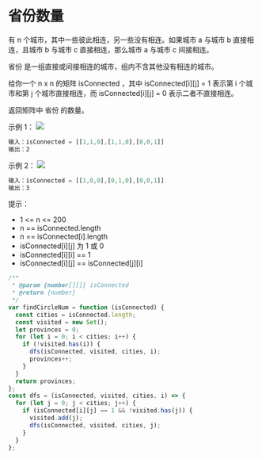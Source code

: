 # 省份数量

有 n 个城市，其中一些彼此相连，另一些没有相连。如果城市 a 与城市 b 直接相连，且城市 b 与城市 c 直接相连，那么城市 a 与城市 c 间接相连。

省份 是一组直接或间接相连的城市，组内不含其他没有相连的城市。

给你一个 n x n 的矩阵 isConnected ，其中 isConnected[i][j] = 1 表示第 i 个城市和第 j 个城市直接相连，而 isConnected[i][j] = 0 表示二者不直接相连。

返回矩阵中 省份 的数量。

示例 1：
![](https://assets.leetcode.com/uploads/2020/12/24/graph1.jpg)

```js
输入：isConnected = [[1,1,0],[1,1,0],[0,0,1]]
输出：2
```

示例 2：
![](https://assets.leetcode.com/uploads/2020/12/24/graph2.jpg)

```js
输入：isConnected = [[1,0,0],[0,1,0],[0,0,1]]
输出：3
```

提示：

- 1 <= n <= 200
- n == isConnected.length
- n == isConnected[i].length
- isConnected[i][j] 为 1 或 0
- isConnected[i][i] == 1
- isConnected[i][j] == isConnected[j][i]

```js
/**
 * @param {number[][]} isConnected
 * @return {number}
 */
var findCircleNum = function (isConnected) {
  const cities = isConnected.length;
  const visited = new Set();
  let provinces = 0;
  for (let i = 0; i < cities; i++) {
    if (!visited.has(i)) {
      dfs(isConnected, visited, cities, i);
      provinces++;
    }
  }
  return provinces;
};
const dfs = (isConnected, visited, cities, i) => {
  for (let j = 0; j < cities; j++) {
    if (isConnected[i][j] == 1 && !visited.has(j)) {
      visited.add(j);
      dfs(isConnected, visited, cities, j);
    }
  }
};
```
